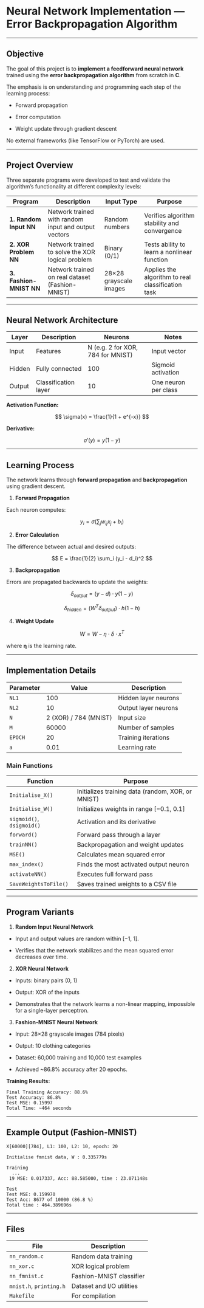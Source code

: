 # Neural Network Implementation — Error Backpropagation Algorithm

--- 

## Objective

The goal of this project is to **implement a feedforward neural network** trained using the **error backpropagation algorithm** from scratch in **C**.

The emphasis is on understanding and programming each step of the learning process:

- Forward propagation

- Error computation

- Weight update through gradient descent

No external frameworks (like TensorFlow or PyTorch) are used.

---

## Project Overview

Three separate programs were developed to test and validate the algorithm’s functionality at different complexity levels:

| Program                 | Description                                          | Input Type             | Purpose                                           |
| ----------------------- | ---------------------------------------------------- | ---------------------- | ------------------------------------------------- |
| **1. Random Input NN**  | Network trained with random input and output vectors | Random numbers         | Verifies algorithm stability and convergence      |
| **2. XOR Problem NN**   | Network trained to solve the XOR logical problem     | Binary (0/1)           | Tests ability to learn a nonlinear function       |
| **3. Fashion-MNIST NN** | Network trained on real dataset (Fashion-MNIST)      | 28×28 grayscale images | Applies the algorithm to real classification task |

---

## Neural Network Architecture
| Layer  | Description          | Neurons                           | Notes                |
| ------ | -------------------- | --------------------------------- | -------------------- |
| Input  | Features             | N (e.g. 2 for XOR, 784 for MNIST) | Input vector         |
| Hidden | Fully connected      | 100                               | Sigmoid activation   |
| Output | Classification layer | 10                                | One neuron per class |


**Activation Function:**  

$$
\sigma(x) = \frac{1}{1 + e^{-x}}
$$

**Derivative:​**

$$
\sigma'(y) = y(1 - y)
$$

---


## Learning Process

The network learns through **forward propagation** and **backpropagation** using gradient descent.

1. **Forward Propagation**

Each neuron computes:

$$
y_i = \sigma\left(\sum_j w_{ij}x_j + b_i\right)
$$

2. **Error Calculation**

The difference between actual and desired outputs:

$$
E = \frac{1}{2} \sum_i (y_i - d_i)^2
$$

3. **Backpropagation**

Errors are propagated backwards to update the weights:  

$$
\delta_{output} = (y - d) \cdot y(1 - y)
$$

$$
\delta_{hidden} = (W^T \delta_{output}) \cdot h(1 - h) 
$$

4. **Weight Update**

$$
W = W - \eta \cdot \delta \cdot x^T
$$

where **η** is the learning rate.

---

## Implementation Details

| Parameter | Value                 | Description          |
| --------- | --------------------- | -------------------- |
| `NL1`     | 100                   | Hidden layer neurons |
| `NL2`     | 10                    | Output layer neurons |
| `N`       | 2 (XOR) / 784 (MNIST) | Input size           |
| `M`       | 60000                 | Number of samples    |
| `EPOCH`   | 20                    | Training iterations  |
| `a`       | 0.01                  | Learning rate        |


### Main Functions

| Function                  | Purpose                                           |
| ------------------------- | ------------------------------------------------- |
| `Initialise_X()`          | Initializes training data (random, XOR, or MNIST) |
| `Initialise_W()`          | Initializes weights in range [−0.1, 0.1]          |
| `sigmoid()`, `dsigmoid()` | Activation and its derivative                     |
| `forward()`               | Forward pass through a layer                      |
| `trainNN()`               | Backpropagation and weight updates                |
| `MSE()`                   | Calculates mean squared error                     |
| `max_index()`             | Finds the most activated output neuron            |
| `activateNN()`            | Executes full forward pass                        |
| `SaveWeightsToFile()`     | Saves trained weights to a CSV file               |

---

## Program Variants

1. **Random Input Neural Network**

- Input and output values are random within [−1, 1].

- Verifies that the network stabilizes and the mean squared error decreases over time.

2. **XOR Neural Network**

- Inputs: binary pairs (0, 1)

- Output: XOR of the inputs

- Demonstrates that the network learns a non-linear mapping, impossible for a single-layer perceptron.

3. **Fashion-MNIST Neural Network**

- Input: 28×28 grayscale images (784 pixels)

- Output: 10 clothing categories

- Dataset: 60,000 training and 10,000 test examples

- Achieved ~86.8% accuracy after 20 epochs.

**Training Results:**

```text
Final Training Accuracy: 88.6%
Test Accuracy: 86.8%
Test MSE: 0.15997
Total Time: ~464 seconds
```
---

## Example Output (Fashion-MNIST)

```text
X[60000][784], L1: 100, L2: 10, epoch: 20

Initialise fmnist data, W : 0.335779s

Training
  ...
 19 MSE: 0.017337, Acc: 88.585000, time : 23.071148s

Test
Test MSE: 0.159970
Test Acc: 8677 of 10000 (86.8 %)
Total time : 464.389696s
```
---

## Files
| File                    | Description               |
| ----------------------- | ------------------------- |
| `nn_random.c`           | Random data training      |
| `nn_xor.c`              | XOR logical problem       |
| `nn_fmnist.c`           | Fashion-MNIST classifier  |
| `mnist.h`, `printing.h` | Dataset and I/O utilities |
| `Makefile`              | For compilation           |
